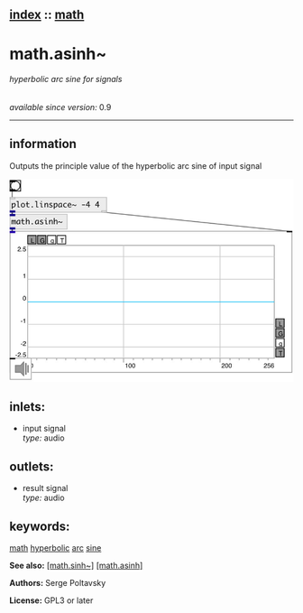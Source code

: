 [index](index.html) :: [math](category_math.html)
---

# math.asinh~

###### hyperbolic arc sine for signals

*available since version:* 0.9

---


## information
Outputs the principle value of the hyperbolic arc sine of input signal


[![example](../examples/img/math.asinh~.jpg)](../examples/pd/math.asinh~.pd)









## inlets:

* input signal<br>
_type:_ audio



## outlets:

* result signal<br>
_type:_ audio



## keywords:

[math](keywords/math.html)
[hyperbolic](keywords/hyperbolic.html)
[arc](keywords/arc.html)
[sine](keywords/sine.html)



**See also:**
[\[math.sinh~\]](math.sinh~.html)
[\[math.asinh\]](math.asinh.html)




**Authors:** Serge Poltavsky




**License:** GPL3 or later





